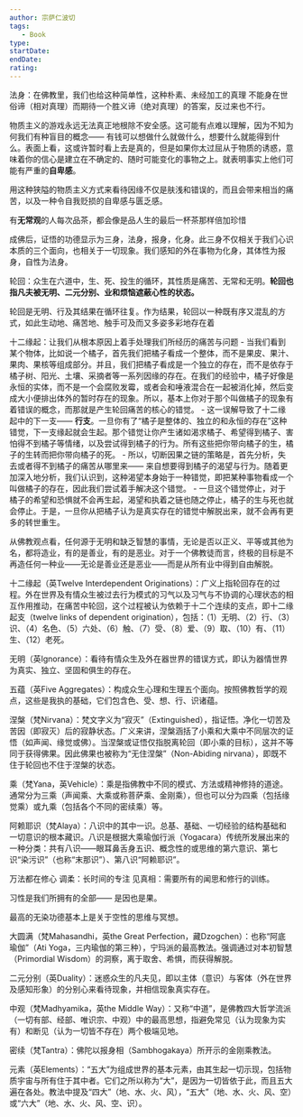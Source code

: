 ```yaml
---
author: 宗萨仁波切
tags: 
   - Book 
type:
startDate: 
endDate:
rating: 
---
```



法身：在佛教里，我们也给这种简单性，这种朴素、未经加工的真理
	不能身在世俗谛（相对真理）而期待一个胜义谛（绝对真理）的答案，反过来也不行。


物质主义的游戏永远无法真正地根除不安全感。这可能有点难以理解，因为不知为何我们有种盲目的概念—— 有钱可以想做什么就做什么，想要什么就能得到什么。表面上看，这或许暂时看上去是真的，但是如果你太过屈从于物质的诱惑，意味着你的信心是建立在不确定的、随时可能变化的事物之上。就表明事实上他们可能有严重的**自卑感**。

用这种狭隘的物质主义方式来看待因缘不仅是肤浅和错误的，而且会带来相当的痛苦，以及一种令自我贬损的自卑感与匮乏感。


有**无常观**的人每次品茶，都会像是品人生的最后一杯茶那样倍加珍惜


成佛后，证悟的功德显示为三身，法身，报身，化身。此三身不仅相关于我们心识本质的三个面向，也相关于一切现象。我们感知的外在事物为化身，其体性为报身，自性为法身。

轮回：众生在六道中，生、死、投生的循环，其性质是痛苦、无常和无明。**轮回也指凡夫被无明、二元分别、业和烦恼遮蔽心性的状态。**

轮回是无明、行及其结果在循环往复。作为结果，轮回以一种既有序又混乱的方式，如此生动地、痛苦地、触手可及而又多姿多彩地存在着


十二缘起：让我们从根本原因上着手处理我们所经历的痛苦与问题
	- 当我们看到某个物体，比如说一个橘子，首先我们把橘子看成一个整体，而不是果皮、果汁、果肉、果核等组成部分。并且，我们把橘子看成是一个独立的存在，而不是依存于橘子树、阳光、土壤、采摘者等一系列因缘的存在。在我们的经验中，橘子好像是永恒的实体，而不是一个会腐败发霉，或者会和唾液混合在一起被消化掉，然后变成大小便排出体外的暂时存在的现象。所以，基本上你对于那个叫做橘子的现象有着错误的概念，而那就是产生轮回痛苦的核心的错觉。
	- 这一误解导致了十二缘起中的下一支—— **行支**。一旦你有了“橘子是整体的、独立的和永恒的存在”这种错觉，下一支缘起就会生起。那个错觉让你产生诸如渴求橘子、希望得到橘子、害怕得不到橘子等情绪，以及尝试得到橘子的行为。所有这些把你带向橘子的生，橘子的生转而把你带向橘子的死。
	- 所以，切断因果之链的策略是，首先分析，失去或者得不到橘子的痛苦从哪里来—— 来自想要得到橘子的渴望与行为。随着更加深入地分析，我们认识到，这种渴望本身始于一种错觉，即把某种事物看成一个叫做橘子的存在，因此我们尝试着手解决这个错觉。
	- 一旦这个错觉停止，对于橘子的希望和恐惧就不会再生起，渴望和执着之链也随之停止，橘子的生与死也就会停止。于是，一旦你从把橘子认为是真实存在的错觉中解脱出来，就不会再有更多的转世重生。



从佛教观点看，任何源于无明和缺乏智慧的事情，无论是否以正义、平等或其他为名，都将造业，有的是善业，有的是恶业。对于一个佛教徒而言，终极的目标是不再造任何一种业——无论是善业还是恶业——而是从所有业中得到自由解脱。


十二缘起（英Twelve Interdependent Originations）：广义上指轮回存在的过程。外在世界及有情众生被过去行为模式的习气以及习气与不协调的心理状态的相互作用推动，在痛苦中轮回，这个过程被认为依赖于十二个连续的支点，即十二缘起支（twelve links of dependent origination），包括：（1）无明、（2）行、（3）识、（4）名色、（5）六处、（6）触、（7）受、（8）爱、（9）取、（10）有、（11）生、（12）老死。


无明（英Ignorance）：看待有情众生及外在器世界的错误方式，即认为器情世界为真实、独立、坚固和俱生的存在。

五蕴（英Five Aggregates）：构成众生心理和生理五个面向。按照佛教哲学的观点，这些是我执的基础，它们包含色、受、想、行、识诸蕴。


涅槃（梵Nirvana）：梵文字义为“寂灭”（Extinguished），指证悟。净化一切苦及苦因（即寂灭）后的寂静状态。广义来讲，涅槃涵括了小乘和大乘中不同层次的证悟（如声闻、缘觉或佛）。当涅槃或证悟仅指脱离轮回（即小乘的目标），这并不等同于获得佛果。因此佛果也被称为“无住涅槃”（Non-Abiding nirvana），即既不住于轮回也不住于涅槃的状态。


乘（梵Yana，英Vehicle）：乘是指佛教中不同的模式、方法或精神修持的道途。通常分为三乘（声闻乘、大乘或称菩萨乘、金刚乘），但也可以分为四乘（包括缘觉乘）或九乘（包括各个不同的密续乘）等。

阿赖耶识（梵Alaya）：八识中的其中一识。总基、基础、一切经验的结构基础和一切意识的根本藏识。八识是根据大乘瑜伽行派（Yogacara）传统所发展出来的一种分类：共有八识——眼耳鼻舌身五识、概念性的或思维的第六意识、第七识“染污识”（也称“末那识”）、第八识“阿赖耶识”。


万法都在修心 
	调柔：长时间的专注 
	见真相：需要所有的闻思和修行的训练。


习性是我们所拥有的全部—— 是因也是果。


最高的无染功德基本上是关于空性的思维与冥想。


大圆满（梵Mahasandhi，英the Great Perfection，藏Dzogchen）：也称“阿底瑜伽”（Ati Yoga，三内瑜伽的第三种），宁玛派的最高教法。强调通过对本初智慧（Primordial Wisdom）的洞察，离于取舍、希惧，而获得解脱。

二元分别（英Duality）：迷惑众生的凡夫见，即以主体（意识）与客体（外在世界及感知形象）的分别心来看待现象，并相信现象真实存在。

中观（梵Madhyamika，英the Middle Way）：又称“中道”，是佛教四大哲学流派（一切有部、经部、唯识宗、中观）中的最高思想，指避免常见（认为现象为实有）和断见（认为一切皆不存在）两个极端见地。


密续（梵Tantra）：佛陀以报身相（Sambhogakaya）所开示的金刚乘教法。

元素（英Elements）：“五大”为组成世界的基本元素，由其生起一切示现，包括物质宇宙与所有住于其中者。它们之所以称为“大”，是因为一切皆依于此，而且五大遍在各处。教法中提及“四大”（地、水、火、风），“五大”（地、水、火、风、空）或“六大”（地、水、火、风、空、识）。



















